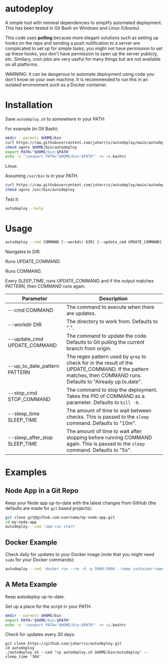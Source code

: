 # autodeploy
A simple tool with minimal dependencies to simplify automated deployment.
This has been tested in Git Bash on Windows and Linux (Ubuntu).

This code uses **polling** because more elegant solutions such as setting up hooks on the repo and sending a push notification to a server are complicated to set up for simple tasks, you might not have permission to set up these hooks, you don't have permission to open up the server publicly, etc.
Similary, cron jobs are very useful for many things but are not available on all platforms.

WARNING: It can be dangerous to automate deployment using code you don't know on your own machine.
It is recommended to run this in an isolated environment such as a Docker container.

# Installation
Save `autodeploy.sh` to somewhere in your PATH:

For example (in Git Bash):
```bash
mkdir --parents $HOME/bin
curl https://raw.githubusercontent.com/juharris/autodeploy/main/autodeploy.sh --output $HOME/bin/autodeploy
chmod ugo+x $HOME/bin/autodeploy
export PATH="$HOME/bin:$PATH"
echo -e '\nexport PATH="$HOME/bin:$PATH"' >> ~/.bashrc
```

Linux:

Assuming `/usr/bin` is in your PATH.
```bash
curl https://raw.githubusercontent.com/juharris/autodeploy/main/autodeploy.sh --output /usr/bin/autodeploy
chmod ugo+x /usr/bin/autodeploy
```

Test it:
```bash
autodeploy --help
```

# Usage
```bash
autodeploy --cmd COMMAND [--workdir DIR] [--update_cmd UPDATE_COMMAND] [--up_to_date_pattern PATTERN]  [--stop_cmd STOP_COMMAND] [--sleep_time SLEEP_TIME] [--sleep_after_stop SLEEP_TIME]
```

Navigates to DIR.

Runs UPDATE_COMMAND.

Runs COMMAND.

Every SLEEP_TIME, runs UPDATE_COMMAND and if the output matches PATTERN, then COMMAND runs again.

| Parameter | Description |
| - | - |
| --cmd COMMAND | The command to execute when there are updates. |
| --workdir DIR | The directory to work from. Defaults to ".". |
| --update_cmd UPDATE_COMMAND  | The command to update the code. Defaults to Git pulling the current branch from origin. |
| --up_to_date_pattern PATTERN | The regex pattern used by `grep` to check for in the result of the UPDATE_COMMAND. If the pattern matches, then COMMAND runs. Defaults to "Already up.to.date". |
| --stop_cmd STOP_COMMAND | The command to stop the deployment. Takes the PID of COMMAND as a parameter. Defaults to `kill -9`. |
| --sleep_time SLEEP_TIME | The amount of time to wait between checks. This is passed to the `sleep` command. Defaults to "10m". |
| --sleep_after_stop SLEEP_TIME | The amount of time to wait after stopping before running COMMAND again. This is passed to the `sleep` command. Defaults to "5s". |

# Examples

## Node App in a Git Repo
Keep your Node app up-to-date with the latest changes from GitHub (the defaults are made for `git` based projects):
```bash
git clone git@github.com:username/my-node-app.git
cd my-node-app
autodeploy --cmd 'npm run start'
```

## Docker Example
Check daily for updates to your Docker image (note that you might need `sudo` for your Docker commands):
```bash
autodeploy --cmd 'docker run --rm -d -p 5000:5000 --name container-name image-name:latest' --update_cmd 'docker pull image-name:latest' --up_to_date_pattern 'Status: Image is up to date for iamge-name:latest' --stop_cmd 'docker stop container-name' --sleep_time '1d'
```

## A Meta Example
Keep autodeploy up-to-date.

Set up a place for the script in your PATH:
```bash
mkdir --parents $HOME/bin
export PATH="$HOME/bin:$PATH"
echo -e '\nexport PATH="$HOME/bin:$PATH"' >> ~/.bashrc
```

Check for updates every 30 days:
```
git clone https://github.com/juharris/autodeploy.git
cd autodeploy
./autodeploy.sh --cmd "cp autodeploy.sh $HOME/bin/autodeploy" --sleep_time '30d'
```
